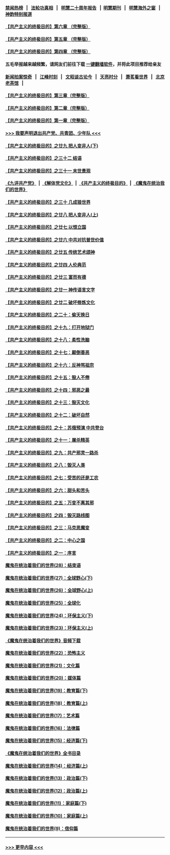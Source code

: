 #### [禁闻热榜](热点新闻.md?=0)  &nbsp;&nbsp;|&nbsp;&nbsp; [法轮功真相](https://github.com/gfw-breaker/truth/blob/master/README.md?=0) &nbsp;&nbsp;|&nbsp;&nbsp; [明慧二十周年报告](https://github.com/gfw-breaker/mh-reports/blob/master/README.md?=0) &nbsp;&nbsp;|&nbsp;&nbsp;[明慧期刊](https://github.com/gfw-breaker/mh-qikan) &nbsp;&nbsp;|&nbsp;&nbsp; [明慧海外之窗](https://github.com/gfw-breaker/mh-news/blob/master/README.md?=0) &nbsp;&nbsp;|&nbsp;&nbsp; [神韵特别报道](https://github.com/gfw-breaker/mh-news/blob/master/shenyun.md?=0)
#### [【共产主义的终极目的】第六章 （完整版）](../pages/nsc422/n11428913.md?t=02280931) 
#### [【共产主义的终极目的】第五章 （完整版）](../pages/nsc422/n11428912.md?t=02280931) 
#### [【共产主义的终极目的】第四章 （完整版）](../pages/nsc422/n11428907.md?t=02280931) 
#### 五毛举报越来越频繁，请网友们前往下载 [一键翻墙软件](https://github.com/gfw-breaker/ssr-accounts)，并将此项目推荐给亲友
#### [新闻拍案惊奇](https://github.com/gfw-breaker/banned-news/blob/master/pages/link4.md) &nbsp;&nbsp;|&nbsp;&nbsp; [江峰时刻](https://github.com/gfw-breaker/banned-news/blob/master/pages/link4.md) &nbsp;&nbsp;|&nbsp;&nbsp; [文昭谈古论今](https://github.com/gfw-breaker/banned-news/blob/master/pages/link4.md) &nbsp;&nbsp;|&nbsp;&nbsp; [天亮时分](https://github.com/gfw-breaker/banned-news/blob/master/pages/link4.md) &nbsp;&nbsp;|&nbsp;&nbsp; [萧茗看世界](https://github.com/gfw-breaker/banned-news/blob/master/pages/link4.md) &nbsp;&nbsp;|&nbsp;&nbsp; [北京老茶馆](https://github.com/gfw-breaker/banned-news/blob/master/pages/link4.md) &nbsp;&nbsp;|&nbsp;&nbsp; 
#### [【共产主义的终极目的】第三章（完整版）](../pages/nsc422/n11428848.md?t=02280931) 
#### [【共产主义的终极目的】第二章（完整版）](../pages/nsc422/n11428831.md?t=02280931) 
#### [【共产主义的终极目的】第一章（完整版）](../pages/nsc422/n11417651.md?t=02280931) 
#### [>>> 我要声明退出共产党、共青团、少年队 <<<](https://github.com/begood0513/goodnews/blob/master/quit/letter.md) 
#### [【共产主义的终极目的】之廿九 把人变非人(下)](../pages/nsc422/n11344140.md?t=02280931) 
#### [【共产主义的终极目的】之三十二 结语](../pages/nsc422/n11360535.md?t=02280931) 
#### [【共产主义的终极目的】之三十一 末世景观](../pages/nsc422/n11351129.md?t=02280931) 
#### [《九评共产党》](https://github.com/begood0513/9ping.md/blob/master/README.md) &nbsp;|&nbsp; [《解体党文化》](../../../../jtdwh.md/blob/master/README.md)  &nbsp;|&nbsp; [《共产主义的终极目的》](../../../../gczydzjmd.md/blob/master/README.md) &nbsp;|&nbsp; [《魔鬼在统治我们的世界》](../../../../mgztzwmdsj.md/blob/master/README.md) 
#### [【共产主义的终极目的】之三十 几成狼世界](../pages/nsc422/n11348280.md?t=02280931) 
#### [【共产主义的终极目的】之廿八 把人变非人(上)](../pages/nsc422/n11340492.md?t=02280931) 
#### [【共产主义的终极目的】之廿七 以恨立国](../pages/nsc422/n11336944.md?t=02280931) 
#### [【共产主义的终极目的】之廿六 中共对抗普世价值](../pages/nsc422/n11324785.md?t=02280931) 
#### [【共产主义的终极目的】之廿五 传统艺术颂神](../pages/nsc422/n11296396.md?t=02280931) 
#### [【共产主义的终极目的】之廿四 人伦典范](../pages/nsc422/n11296397.md?t=02280931) 
#### [【共产主义的终极目的】之廿三 富而有德](../pages/nsc422/n11283598.md?t=02280931) 
#### [【共产主义的终极目的】之廿一 神传语言文字](../pages/nsc422/n11263265.md?t=02280931) 
#### [【共产主义的终极目的】之廿二 破坏修炼文化](../pages/nsc422/n11245728.md?t=02280931) 
#### [【共产主义的终极目的】之二十：偷天换日](../pages/nsc422/n11238846.md?t=02280931) 
#### [【共产主义的终极目的】之十九：打开地狱门](../pages/nsc422/n11206376.md?t=02280931) 
#### [【共产主义的终极目的】之十八：柔性洗脑](../pages/nsc422/n11199994.md?t=02280931) 
#### [【共产主义的终极目的】之十七：颠倒善恶](../pages/nsc422/n11179782.md?t=02280931) 
#### [【共产主义的终极目的】之十六：反神骂祖宗](../pages/nsc422/n11166798.md?t=02280931) 
#### [【共产主义的终极目的】之十五：毁人不倦](../pages/nsc422/n11166792.md?t=02280931) 
#### [【共产主义的终极目的】之十四：邪恶之最](../pages/nsc422/n11150249.md?t=02280931) 
#### [【共产主义的终极目的】之十三：毁灭文化](../pages/nsc422/n11135227.md?t=02280931) 
#### [【共产主义的终极目的】之十二：破坏自然](../pages/nsc422/n11135214.md?t=02280931) 
#### [【共产主义的终极目的】之十：苏俄预演 中共登台](../pages/nsc422/n11118424.md?t=02280931) 
#### [【共产主义的终极目的】之十一：屠杀精英](../pages/nsc422/n11118442.md?t=02280931) 
#### [【共产主义的终极目的】之九：共产邪灵一路杀](../pages/nsc422/n11114139.md?t=02280931) 
#### [【共产主义的终极目的】之八：毁灭人类](../pages/nsc422/n11108503.md?t=02280931) 
#### [【共产主义的终极目的】之七：受苦的还是工农](../pages/nsc422/n11101809.md?t=02280931) 
#### [【共产主义的终极目的】之六：甜头和苦头](../pages/nsc422/n11096971.md?t=02280931) 
#### [【共产主义的终极目的】之五：万变不离其邪](../pages/nsc422/n11091285.md?t=02280931) 
#### [【共产主义的终极目的】之四：毁灭路线图](../pages/nsc422/n11086284.md?t=02280931) 
#### [【共产主义的终极目的】之三：马克思魔变](../pages/nsc422/n11061941.md?t=02280931) 
#### [【共产主义的终极目的】之二：中心之国](../pages/nsc422/n11047728.md?t=02280931) 
#### [【共产主义的终极目的】之一：序言](../pages/nsc422/n11086077.md?t=02280931) 
#### [魔鬼在统治着我们的世界(28)：结束语](../pages/nsc422/n10936246.md?t=02280931) 
#### [魔鬼在统治着我们的世界(27)：全球野心(下)](../pages/nsc422/n10928319.md?t=02280931) 
#### [魔鬼在统治着我们的世界(26)：全球野心(上)](../pages/nsc422/n10900318.md?t=02280931) 
#### [魔鬼在统治着我们的世界(25)：全球化](../pages/nsc422/n10788205.md?t=02280931) 
#### [魔鬼在统治着我们的世界(24)：环保主义(下)](../pages/nsc422/n10695307.md?t=02280931) 
#### [魔鬼在统治着我们的世界(23)：环保主义(上)](../pages/nsc422/n10688613.md?t=02280931) 
#### [《魔鬼在统治着我们的世界》音频下载](../pages/nsc422/n10635553.md?t=02280931) 
#### [魔鬼在统治着我们的世界(22)：恐怖主义](../pages/nsc422/n10614727.md?t=02280931) 
#### [魔鬼在统治着我们的世界(21)：文化篇](../pages/nsc422/n10597706.md?t=02280931) 
#### [魔鬼在统治着我们的世界(20)：媒体篇](../pages/nsc422/n10586579.md?t=02280931) 
#### [魔鬼在统治着我们的世界(19)：教育篇(下)](../pages/nsc422/n10564808.md?t=02280931) 
#### [魔鬼在统治着我们的世界(18)：教育篇(上)](../pages/nsc422/n10526970.md?t=02280931) 
#### [魔鬼在统治着我们的世界(17)：艺术篇](../pages/nsc422/n10499093.md?t=02280931) 
#### [魔鬼在统治着我们的世界(16)：法律篇](../pages/nsc422/n10485969.md?t=02280931) 
#### [魔鬼在统治着我们的世界(15)：经济篇(下)](../pages/nsc422/n10469975.md?t=02280931) 
#### [《魔鬼在统治着我们的世界》全书目录](../pages/nsc422/n10464261.md?t=02280931) 
#### [魔鬼在统治着我们的世界(14)：经济篇(上)](../pages/nsc422/n10457370.md?t=02280931) 
#### [魔鬼在统治着我们的世界(13)：政治篇(下)](../pages/nsc422/n10448270.md?t=02280931) 
#### [魔鬼在统治着我们的世界(12)：政治篇(上)](../pages/nsc422/n10444576.md?t=02280931) 
#### [魔鬼在统治着我们的世界(11)：家庭篇(下)](../pages/nsc422/n10440961.md?t=02280931) 
#### [魔鬼在统治着我们的世界(10)：家庭篇(上)](../pages/nsc422/n10435448.md?t=02280931) 
#### [魔鬼在统治着我们的世界(9)：信仰篇](../pages/nsc422/n10432159.md?t=02280931) 

----
#### [ >>> 更早内容 <<< ](../indexes/nsc422-earlier.md)
